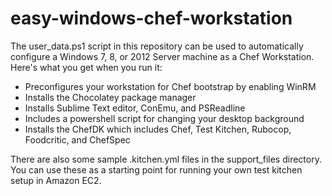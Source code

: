 # easy-windows-chef-workstation

The user_data.ps1 script in this repository can be used to automatically configure a Windows 7, 8, or 2012 Server machine as a Chef Workstation.  Here's what you get when you run it:

* Preconfigures your workstation for Chef bootstrap by enabling WinRM
* Installs the Chocolatey package manager
* Installs Sublime Text editor, ConEmu, and PSReadline
* Includes a powershell script for changing your desktop background
* Installs the ChefDK which includes Chef, Test Kitchen, Rubocop, Foodcritic, and ChefSpec

There are also some sample .kitchen.yml files in the support_files directory.  You can use these as a starting point for running your own test kitchen setup in Amazon EC2.

